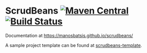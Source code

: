 # ScrudBeans [![Maven Central](https://img.shields.io/maven-central/v/com.github.manosbatsis.scrudbeans/scrudbeans-spring-boot-starter.svg)](https://mvnrepository.com/artifact/com.github.manosbatsis.scrudbeans/scrudbeans-spring-boot-starter) [![Build Status](https://travis-ci.org/manosbatsis/scrudbeans.svg?branch=master)](https://travis-ci.org/manosbatsis/scrudbeans)

Documentation at https://manosbatsis.github.io/scrudbeans/

A sample project template can be found at [scrudbeans-template](https://github.com/manosbatsis/scrudbeans-template).
